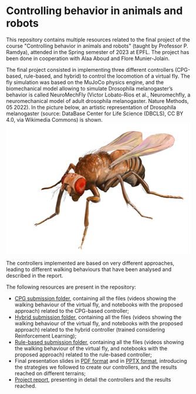 # Controlling behavior in animals and robots
This repository contains multiple resources related to the final project of the course "Controlling behavior in animals and robots" (taught by Professor P. Ramdya), attended in the Spring semester of 2023 at EPFL. The project has been done in cooperation with Alaa Aboud and Flore Munier-Jolain.

The final project consisted in implementing three different controllers (CPG-based, rule-based, and hybrid) to control the locomotion of a virtual fly. The fly simulation was based on the MuJoCo physics engine, and the biomechanical model allowing to simulate Drosophila melanogaster’s behavior is called NeuroMechFly (Victor Lobato-Rios et al., Neuromechfly, a neuromechanical model of adult drosophila melanogaster. Nature Methods, 05 2022). In the picture below, an artistic representation of Drosophila melanogaster (source: DataBase Center for Life Science (DBCLS), CC BY 4.0, via Wikimedia Commons) is shown.
![Drosophila melanogaster](/Images/Fruitfly.png)

The controllers implemented are based on very different approaches, leading to different walking behaviours that have been analysed and described in the report.

The following resources are present in the repository:
- [CPG submission folder](/SUBMISSION_CPG/), containing all the files (videos showing the walking behaviour of the virtual fly, and notebooks with the proposed approach) related to the CPG-based controller;
- [Hybrid submission folder](/SUBMISSION_HYBRID/), containing all the files (videos showing the walking behaviour of the virtual fly, and notebooks with the proposed approach) related to the hybrid controller (trained considering Reinforcement Learning);
- [Rule-based submission folder](/SUBMISSION_RULE_BASED/), containing all the files (videos showing the walking behaviour of the virtual fly, and notebooks with the proposed approach) related to the rule-based controller;
- Final presentation slides in [PDF format](/COBAR_final_presentation.pdf) and in [PPTX format](/COBAR_final_presentation.pptx), introducing the strategies we followed to create our controllers, and the results reached on different terrains;
- [Project report](/COBAR_MiniProject_Report.pdf), presenting in detail the controllers and the results reached.